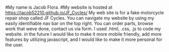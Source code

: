 #My name is Jacob Flora.
#My website is hosted at https://jacob52210.github.io/JF_Cycles/
My web site is for a fake motorcycle repair shop called JF Cycles.
You can navigate my website by using my easily identifiable nav bar on the top right. 
You can order parts, browse work that weve done, contact us via form.
I used .html, .css, .js to code my website.
in the future I would like to make it more mobile friendly, add more features by utilizing javascript, 
and I would like to make it more personal for the user.
